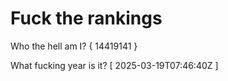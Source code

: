 # Fuck the rankings

Who the hell am I?
{ 14419141 }

What fucking year is it?
[ 2025-03-19T07:46:40Z ]
